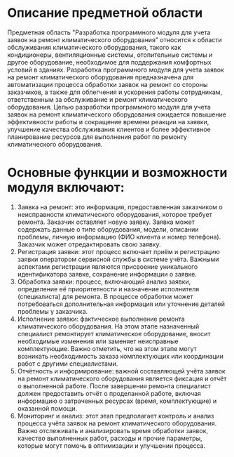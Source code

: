 # Описание предметной области

Предметная область "Разработка программного модуля для учета заявок на ремонт климатического оборудования" относится к области обслуживания климатического оборудования, такого как кондиционеры, вентиляционные системы, отопительные системы и другое оборудование, необходимое для поддержания комфортных условий в зданиях.
Разработка программного модуля для учета заявок на ремонт климатического оборудования предназначена для автоматизации процесса обработки заявок на ремонт со стороны заказчиков, а также для облегчения и ускорения работы сотрудникам, ответственным за обслуживание и ремонт климатического оборудования.
Целью разработки программного модуля для учета заявок на ремонт климатического оборудования ожидается повышение эффективности работы и сокращение времени реакции на заявки, улучшение качества обслуживания клиентов и более эффективное планирование ресурсов для выполнения работ по ремонту климатического оборудования.

# Основные функции и возможности модуля включают:

1. Заявка на ремонт: это информация, предоставленная заказчиком о неисправности климатического оборудования, которое требует ремонта. Заказчик оставляет новую заявку. Заявка может содержать данные о типе оборудования, модели, описании проблемы, личную информацию (ФИО клиента и номер телефона). Заказчик может отредактировать свою заявку.
2. Регистрация заявки: этот процесс включает приём и регистрацию заявки оператором сервисной службы в системе учёта. Важными аспектами регистрации являются присвоение уникального идентификатора заявке, сохранение информации о заявке.
3. Обработка заявки: процесс, включающий анализ заявки, определение её приоритетности и назначение исполнителя (специалиста) для ремонта. В процессе обработки может потребоваться дополнительная информация или уточнение деталей проблемы у заказчика.
4. Исполнение заявки: фактическое выполнение ремонта климатического оборудования. На этом этапе назначенный специалист ремонтирует климатическое оборудование, вносит необходимые изменения или заменяет неисправные комплектующие. Важно отметить, что на этом этапе могут возникать необходимость заказа комплектующих или координации работ с другими специалистами.
5. Отчётность и информирование: важной составляющей учёта заявок на ремонт климатического оборудования является фиксация и отчёт о выполненной работе. После завершения ремонта специалист должен предоставить отчёт о проделанной работе, включая информацию о затраченных ресурсах (время, комплектующие) и оказанной помощи.
6. Мониторинг и анализ: этот этап предполагает контроль и анализ процесса учёта заявок на ремонт климатического оборудования. Важно отслеживать и анализировать время обработки заявок, качество выполненных работ, расходы и прочие параметры, которые могут помочь в оптимизации и улучшении процесса.
